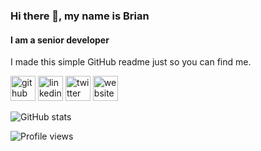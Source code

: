 ### Hi there 👋, my name is Brian
#### I am a senior developer
<!--
![I am a senior developer](https://arturssmirnovs.github.io/github-profile-readme-generator/images/banner.png)
-->
I made this simple GitHub readme  just so you can find me.
 

[<img src='https://cdn.jsdelivr.net/npm/simple-icons@3.0.1/icons/github.svg' alt='github' height='40'>](https://github.com/briandemant)  [<img src='https://cdn.jsdelivr.net/npm/simple-icons@3.0.1/icons/linkedin.svg' alt='linkedin' height='40'>](https://www.linkedin.com/in/briandemant/)  [<img src='https://cdn.jsdelivr.net/npm/simple-icons@3.0.1/icons/twitter.svg' alt='twitter' height='40'>](https://twitter.com/briandemant)  [<img src='https://cdn.jsdelivr.net/npm/simple-icons@3.0.1/icons/icloud.svg' alt='website' height='40'>](briandemant.dk)  

![GitHub stats](https://github-readme-stats.vercel.app/api?username=briandemant&show_icons=true)  

![Profile views](https://gpvc.arturio.dev/briandemant)  
